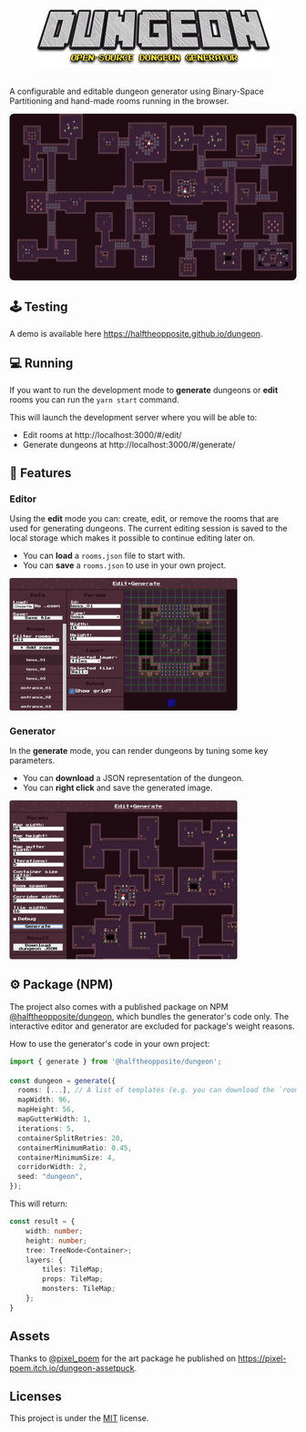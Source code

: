 # <p align="center"><img alt="dungeon" src="images/title.png" /></p>

A configurable and editable dungeon generator using Binary-Space Partitioning and hand-made rooms running in the browser.

<img src="images/dungeon.jpg" alt="Screenshot of a generated dungeon" style="border-radius: 8px;" />

## 🕹️ Testing

A demo is available here https://halftheopposite.github.io/dungeon.

## 💻 Running

If you want to run the development mode to **generate** dungeons or **edit** rooms you can run the `yarn start` command.

This will launch the development server where you will be able to:

- Edit rooms at http://localhost:3000/#/edit/
- Generate dungeons at http://localhost:3000/#/generate/

## 📕 Features

### Editor

Using the **edit** mode you can: create, edit, or remove the rooms that are used for generating dungeons. The current editing session is saved to the local storage which makes it possible to continue editing later on.

- You can **load** a `rooms.json` file to start with.
- You can **save** a `rooms.json` to use in your own project.

<img src="images/edit.jpg" alt="editor" style="border-radius: 4px;" width="400"/>

### Generator

In the **generate** mode, you can render dungeons by tuning some key parameters.

- You can **download** a JSON representation of the dungeon.
- You can **right click** and save the generated image.

<img src="images/generate.jpg" alt="generate" style="border-radius: 4px;" width="400"/>

## ⚙️ Package (NPM)

The project also comes with a published package on NPM [@halftheopposite/dungeon](https://www.npmjs.com/package/@halftheopposite/dungeon), which bundles the generator's code only. The interactive editor and generator are excluded for package's weight reasons.

How to use the generator's code in your own project:

```typescript
import { generate } from '@halftheopposite/dungeon';

const dungeon = generate({
  rooms: [...], // A list of templates (e.g. you can download the `rooms.json` from the online editor)
  mapWidth: 96,
  mapHeight: 56,
  mapGutterWidth: 1,
  iterations: 5,
  containerSplitRetries: 20,
  containerMinimumRatio: 0.45,
  containerMinimumSize: 4,
  corridorWidth: 2,
  seed: "dungeon",
});
```

This will return:

```typescript
const result = {
    width: number;
    height: number;
    tree: TreeNode<Container>;
    layers: {
        tiles: TileMap;
        props: TileMap;
        monsters: TileMap;
    };
}
```

## Assets

Thanks to [@pixel_poem](https://twitter.com/pixel_poem) for the art package he published on https://pixel-poem.itch.io/dungeon-assetpuck.

## Licenses

This project is under the [MIT](https://github.com/halftheopposite/dungeon/blob/main/LICENSE) license.
